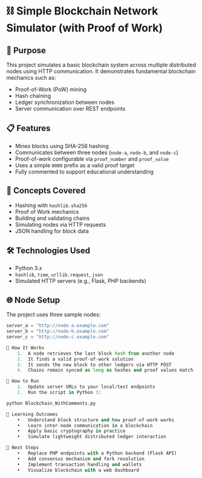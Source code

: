 # ⛓️ Simple Blockchain Network Simulator (with Proof of Work)

## 🚀 Purpose  
This project simulates a basic blockchain system across multiple distributed nodes using HTTP communication. It demonstrates fundamental blockchain mechanics such as:

- Proof-of-Work (PoW) mining  
- Hash chaining  
- Ledger synchronization between nodes  
- Server communication over REST endpoints

## 📋 Features  
- Mines blocks using SHA-256 hashing  
- Communicates between three nodes (`node-a`, `node-b`, and `node-c`)  
- Proof-of-work configurable via `proof_number` and `proof_value`  
- Uses a simple `0000` prefix as a valid proof target  
- Fully commented to support educational understanding

## 🧠 Concepts Covered  
- Hashing with `hashlib.sha256`  
- Proof of Work mechanics  
- Building and validating chains  
- Simulating nodes via HTTP requests  
- JSON handling for block data

## 🛠️ Technologies Used  
- Python 3.x  
- `hashlib`, `time`, `urllib.request`, `json`  
- Simulated HTTP servers (e.g., Flask, PHP backends)

## 🌐 Node Setup  
The project uses three sample nodes:
```python
server_a = "http://node-a.example.com"
server_b = "http://node-b.example.com"
server_c = "http://node-c.example.com"

🔧 How It Works
	1.	A node retrieves the last block hash from another node
	2.	It finds a valid proof-of-work solution
	3.	It sends the new block to other ledgers via HTTP POST
	4.	Chains remain synced as long as hashes and proof values match

🧪 How to Run
	1.	Update server URLs to your local/test endpoints
	2.	Run the script in Python 3:

python Blockchain_WithComments.py

🧠 Learning Outcomes
	•	Understand block structure and how proof-of-work works
	•	Learn inter-node communication in a blockchain
	•	Apply basic cryptography in practice
	•	Simulate lightweight distributed ledger interaction

📌 Next Steps
	•	Replace PHP endpoints with a Python backend (Flask API)
	•	Add consensus mechanism and fork resolution
	•	Implement transaction handling and wallets
	•	Visualize blockchain with a web dashboard
